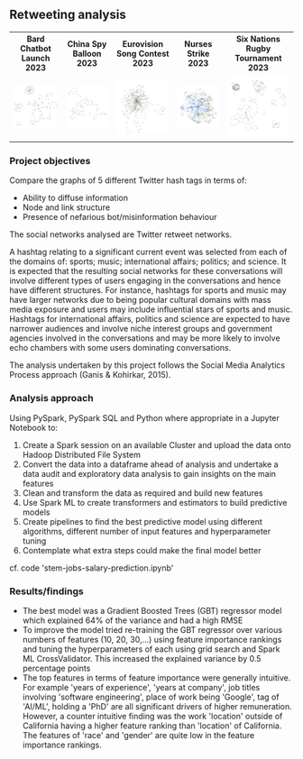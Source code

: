 ## Retweeting analysis

<table>
  <tr>
    <th>Bard Chatbot Launch 2023</th>
    <th>China Spy Balloon 2023</th>
    <th>Eurovision Song Contest 2023</th>
    <th>Nurses Strike 2023</th>
    <th>Six Nations Rugby Tournament 2023</th>
  </tr>
  <tr>
    <td><img src="images/bard.png" width="200"></td>
    <td><img src="images/ChinaSpyBalloon.png" width="200"></td>
    <td><img src="images/Eurovision.png" width="200"></td>
    <td><img src="images/NursesStrike.png" width="200"></td>
    <td><img src="images/SixNations.png" width="200"></td>
  </tr>
</table>

### Project objectives

Compare the graphs of 5 different Twitter hash tags in terms of:

- Ability to diffuse information
- Node and link structure
- Presence of nefarious bot/misinformation behaviour

The social networks analysed are Twitter retweet networks.

A hashtag relating to a significant current event was selected from each of the domains of: sports; music; international affairs; politics; and science. It is expected that the resulting social networks for these conversations will involve different types of users engaging in the conversations and hence have different structures. For instance, hashtags for sports and music may have larger networks due to being popular cultural domains with mass media exposure and users may include influential stars of sports and music. Hashtags for international affairs, politics and science are expected to have narrower audiences and involve niche interest groups and government agencies involved in the conversations and may be more likely to involve echo chambers with some users dominating conversations.

The analysis undertaken by this project follows the Social Media Analytics Process approach (Ganis & Kohirkar, 2015).
  
### Analysis approach

Using PySpark, PySpark SQL and Python where appropriate in a Jupyter Notebook to:
1. Create a Spark session on an available Cluster and upload the data onto Hadoop Distributed File System
2. Convert the data into a dataframe ahead of analysis and undertake a data audit and exploratory data analysis to gain insights on the main features
3. Clean and transform the data as required and build new features
4. Use Spark ML to create transformers and estimators to build predictive models
5. Create pipelines to find the best predictive model using different algorithms, different number of input features and hyperparameter tuning
6. Contemplate what extra steps could make the final model better

cf. code 'stem-jobs-salary-prediction.ipynb'

### Results/findings

- The best model was a Gradient Boosted Trees (GBT) regressor model which explained 64% of the variance and had a high RMSE
- To improve the model tried re-training the GBT regressor over various numbers of features (10, 20, 30,...) using feature importance rankings and tuning the hyperparameters of each using grid search and Spark ML CrossValidator. This increased the explained variance by 0.5 percentage points
- The top features in terms of feature importance were generally intuitive. For example 'years of experience', 'years at company', job titles involving 'software engineering', place of work being 'Google', tag of 'AI/ML', holding a 'PhD' are all significant drivers of higher remuneration. However, a counter intuitive finding was the work 'location' outside of California having a higher feature ranking than 'location' of California. The features of 'race' and 'gender' are quite low in the feature importance rankings.
